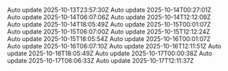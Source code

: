 Auto update 2025-10-13T23:57:30Z
Auto update 2025-10-14T00:27:01Z
Auto update 2025-10-14T06:07:06Z
Auto update 2025-10-14T12:12:09Z
Auto update 2025-10-14T18:05:49Z
Auto update 2025-10-15T00:01:07Z
Auto update 2025-10-15T06:07:00Z
Auto update 2025-10-15T12:12:24Z
Auto update 2025-10-15T18:05:54Z
Auto update 2025-10-16T00:01:07Z
Auto update 2025-10-16T06:07:10Z
Auto update 2025-10-16T12:11:51Z
Auto update 2025-10-16T18:05:49Z
Auto update 2025-10-17T00:00:38Z
Auto update 2025-10-17T06:06:33Z
Auto update 2025-10-17T12:11:37Z
